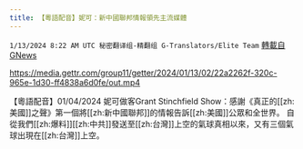 ```yaml
---
title: 【粵語配音】妮可：新中國聯邦情報領先主流媒體
---
```

`1/13/2024 8:22 AM UTC 秘密翻译组-精翻组 G-Translators/Elite Team` [轉載自GNews](https://gnews.org/articles/2214915)

https://media.gettr.com/group11/getter/2024/01/13/02/22a2262f-320c-965e-1d30-ff4838a6d0fe/out.mp4

【粵語配音】01/04/2024 妮可做客Grant Stinchfield Show：感謝《真正的[[zh:美國]]之聲》第一個將[[zh:新中國聯邦]]的情報告訴[[zh:美國]]公眾和全世界。 自從我們[[zh:爆料]][[zh:中共]]發送至[[zh:台灣]]上空的氣球真相以來，又有三個氣球出現在[[zh:台灣]]上空。



